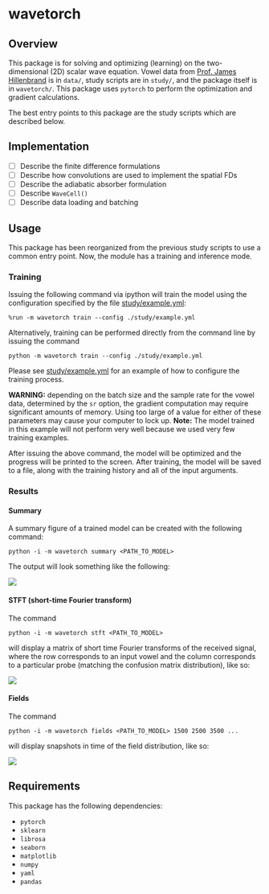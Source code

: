 # wavetorch

## Overview

This package is for solving and optimizing (learning) on the two-dimensional (2D) scalar wave equation. Vowel data from [Prof. James Hillenbrand](https://homepages.wmich.edu/~hillenbr/voweldata.html) is in `data/`, study scripts are in `study/`, and the package itself is in `wavetorch/`. This package uses `pytorch` to perform the optimization and gradient calculations.

The best entry points to this package are the study scripts which are described below.

## Implementation

 - [ ] Describe the finite difference formulations
 - [ ] Describe how convolutions are used to implement the spatial FDs
 - [ ] Describe the adiabatic absorber formulation
 - [ ] Describe `WaveCell()`
 - [ ] Describe data loading and batching

## Usage

This package has been reorganized from the previous study scripts to use a common entry point. Now, the module has a training and inference mode. 

### Training

Issuing the following command via ipython will train the model using the configuration specified by the file [study/example.yml](study/example.yml):
```
%run -m wavetorch train --config ./study/example.yml
```
Alternatively, training can be performed directly from the command line by issuing the command
```
python -m wavetorch train --config ./study/example.yml
```

Please see [study/example.yml](study/example.yml) for an example of how to configure the training process.

**WARNING:** depending on the batch size and the sample rate for the vowel data, determined by the `sr` option, the gradient computation may require significant amounts of memory. Using too large of a value for either of these parameters may cause your computer to lock up.
**Note:** The model trained in this example will not perform very well because we used very few training examples.

After issuing the above command, the model will be optimized and the progress will be printed to the screen. After training, the model will be saved to a file, along with the training history and all of the input arguments.

### Results

#### Summary

A summary figure of a trained model can be created with the following command:
```
python -i -m wavetorch summary <PATH_TO_MODEL>
```

The output will look something like the following:

![](../master/img/summary.png)

#### STFT (short-time Fourier transform)

The command
```
python -i -m wavetorch stft <PATH_TO_MODEL>
```
will display a matrix of short time Fourier transforms of the received signal, where the row corresponds to an input vowel and the column corresponds to a particular probe (matching the confusion matrix distribution), like so:

![](../master/img/stft.png)

#### Fields

The command
```
python -i -m wavetorch fields <PATH_TO_MODEL> 1500 2500 3500 ...
```
will display snapshots in time of the field distribution, like so:

![](../master/img/fields.png)

## Requirements

This package has the following dependencies:

* `pytorch`
* `sklearn`
* `librosa`
* `seaborn`
* `matplotlib`
* `numpy`
* `yaml`
* `pandas`

